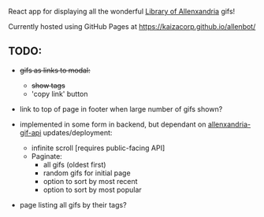 React app for displaying all the wonderful [Library of Allenxandria](https://www.youtube.com/@TheLibraryofAllenxandria) gifs!

Currently hosted using GitHub Pages at https://kaizacorp.github.io/allenbot/

## TODO:

- ~~gifs as links to modal:~~
    + ~~show tags~~
    + 'copy link' button
    
- link to top of page in footer when large number of gifs shown?


- implemented in some form in backend, but dependant on [allenxandria-gif-api](https://github.com/kaizacorp/allenxandria-gif-api/) updates/deployment:

    + infinite scroll [requires public-facing API]
    + Paginate:
        - all gifs (oldest first) 
        - random gifs for initial page 
        - option to sort by most recent 
        - option to sort by most popular 
        
- page listing all gifs by their tags?


